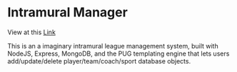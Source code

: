 # Intramural Manager

View at this [Link](https://sport-crud-app-d75a9b88c96f.herokuapp.com)

This is an a imaginary intramural league management system, built with NodeJS, Express, MongoDB, and the PUG templating engine that lets users add/update/delete player/team/coach/sport database objects. 
